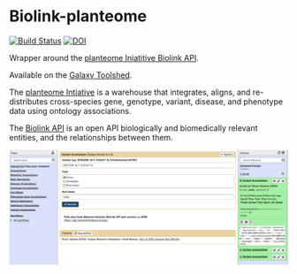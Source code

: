 # Biolink-planteome

[![Build Status](https://travis-ci.org/nathandunn/biolink-planteome.svg?branch=master)](https://travis-ci.org/nathandunn/biolink-planteome)
[![DOI](https://zenodo.org/badge/94568425.svg)](https://zenodo.org/badge/latestdoi/94568425)


Wrapper around the [planteome Iniatitive Biolink API](https://biolink.planteome.org/api/). 

Available on the [Galaxy Toolshed](https://toolshed.g2.bx.psu.edu/repository?repository_id=c46e72ccdb506940).

The [planteome Intiative](http://planteome.org/) is a warehouse that integrates, aligns, and re-distributes cross-species gene, genotype, variant, disease, and phenotype data using ontology associations.

The [Biolink API](https://github.com/biolink/biolink-api) is an open API  biologically and biomedically relevant entities, and the relationships between them.



![Screen Shot](images/ScreenShot1.png)


